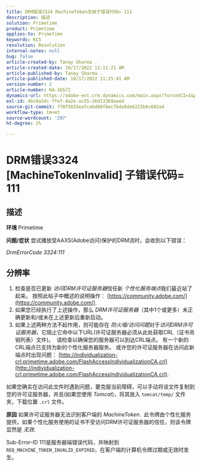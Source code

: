```yaml
---
title: DRM错误3324 MachineToken无效子错误代码= 111
description: 描述
solution: Primetime
product: Primetime
applies-to: Primetime
keywords: KCS
resolution: Resolution
internal-notes: null
bug: false
article-created-by: Tanay Sharma .
article-created-date: 10/17/2022 11:11:21 AM
article-published-by: Tanay Sharma .
article-published-date: 10/17/2022 11:25:41 AM
version-number: 2
article-number: KA-16572
dynamics-url: https://adobe-ent.crm.dynamics.com/main.aspx?forceUCI=1&pagetype=entityrecord&etn=knowledgearticle&id=3f32406c-0c4e-ed11-bba2-0022480868ff
exl-id: 4bc8a3dc-ffef-4a2e-ac55-26d13369aeed
source-git-commit: 7f0f5035ea7cebd60f6ec7bda9de6225b6c602a4
workflow-type: tm+mt
source-wordcount: '297'
ht-degree: 2%

---
```


# DRM错误3324 [MachineTokenInvalid] 子错误代码= 111

## 描述

<b>环境</b>
Primetime


<b>问题/症状</b>
尝试播放受AAXS(Adobe访问)保护的DRM流时，会收到以下错误：

*DrmErrorCode 3324:111*


## 分辨率


1. 检查是否已更新 *访问DRM许可证服务器*&#x200B;信任新 *个性化服务端点*&#x200B;我们最近站了起来。 按照此帖子中概述的说明操作： [https://community.adobe.com/](https://community.adobe.com/).
2. 如果您已经执行了上述操作，那么 *DRM许可证服务器*（其中1个或更多）未正确更新和/或未在上述更新后重新启动。
3. 如果上述两种方法不起作用，则可能存在 *防火墙/访问问题*&#x200B;对于*访问DRM许可证服务器*，它阻止它命中以下URL(许可证服务器必须从此处获取CRL（证书吊销列表）文件)。  请检查以确保您的服务器可以到达CRL端点。 有一个新的CRL端点已支持为新的个性化服务器服务。 或许您的许可证服务器在访问此新端点时出现问题： [http://individualization-crl.primetime.adobe.com/FlashAccessIndividualizationCA.crl](http://individualization-crl.primetime.adobe.com/FlashAccessIndividualizationCA.crl).


如果您确实在访问此文件时遇到问题，要克服当前障碍，可以手动将该文件复制到您的许可证服务器，并且(如果您使用 *Tomcat*)，将其放入 `tomcat/temp/` 文件夹，下载位置 `.crl` 文件。


<b>原因</b>
如果许可证服务器无法识别客户端的 *MachineToken*.  此令牌由个性化服务提供，如果个性化服务使用的证书不受访问DRM许可证服务器的信任，则该令牌显然是 *无效*.

Sub-Error-ID 111是服务器端错误代码，并映射到 `REQ_MACHINE_TOKEN_INVALID_EXPIRED`，在客户端的计算机令牌过期或无效时发生。
